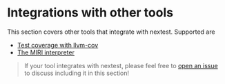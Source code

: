 # Integrations with other tools

This section covers other tools that integrate with nextest. Supported are

- [Test coverage with llvm-cov](test-coverage.md)
- [The MIRI interpreter](miri.md)

> If your tool integrates with nextest, please feel free to [open an issue](https://github.com/nextest-rs/nextest/issues/new) to discuss including it in this section!
